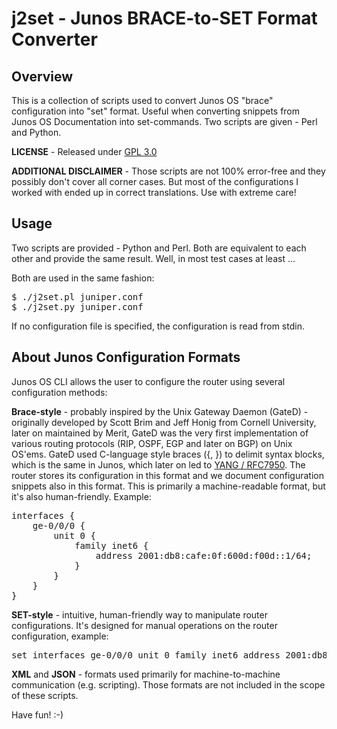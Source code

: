 # j2set - Junos BRACE-to-SET Format Converter

## Overview
This is a collection of scripts used to convert Junos OS "brace" configuration into "set" format.
Useful when converting snippets from Junos OS Documentation into set-commands.
Two scripts are given - Perl and Python.

**LICENSE** - Released under [GPL 3.0](https://www.gnu.org/licenses/gpl-3.0.en.html)

**ADDITIONAL DISCLAIMER** - Those scripts are not 100% error-free and they possibly don't cover all corner cases.
But most of the configurations I worked with ended up in correct translations.
Use with extreme care!

## Usage
Two scripts are provided - Python and Perl. Both are equivalent to each other and provide the same
result. Well, in most test cases at least ...

Both are used in the same fashion:

<pre>
$ ./j2set.pl juniper.conf
$ ./j2set.py juniper.conf
</pre>

If no configuration file is specified, the configuration is read from stdin.

## About Junos Configuration Formats
Junos OS CLI allows the user to configure the router using several configuration methods:

**Brace-style** - probably inspired by the Unix Gateway Daemon (GateD) - originally developed by
Scott Brim and Jeff Honig from Cornell University, later on maintained by Merit, GateD was the
very first implementation of various routing protocols (RIP, OSPF, EGP and later on BGP) on
Unix OS'ems. GateD used C-language style braces ({, }) to delimit syntax blocks, which is the
same in Junos, which later on led to [YANG / RFC7950](https://tools.ietf.org/html/rfc7950).
The router stores its configuration in this format and we document configuration snippets also
in this format. This is primarily a machine-readable format, but it's also human-friendly.
Example:
<pre>
interfaces {
    ge-0/0/0 {
        unit 0 {
            family inet6 {
                address 2001:db8:cafe:0f:600d:f00d::1/64;
            }
        }
    }
}
</pre>

**SET-style** - intuitive, human-friendly way to manipulate router configurations. It's designed
for manual operations on the router configuration, example:
<pre>
set interfaces ge-0/0/0 unit 0 family inet6 address 2001:db8:cafe:0f:600d:f00d::1/64
</pre>

**XML** and **JSON** - formats used primarily for machine-to-machine communication (e.g. scripting).
Those formats are not included in the scope of these scripts.

Have fun! :-)
